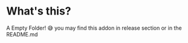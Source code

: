 # What's this?

 A Empty Folder! 😅
you may find this addon in release section or in the README.md 


## 
